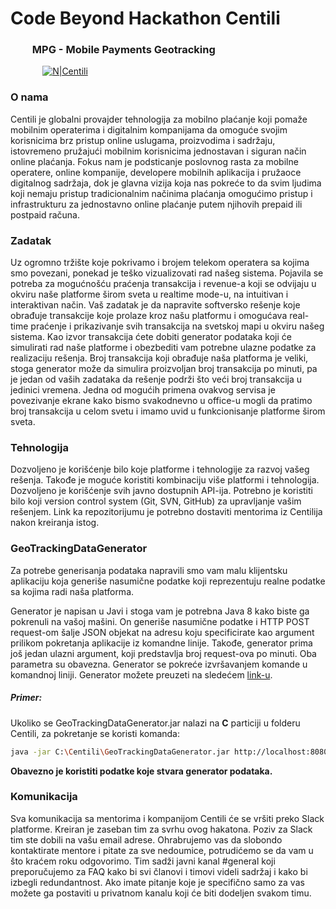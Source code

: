 # Code Beyond Hackathon Centili
### &nbsp; &nbsp; &nbsp; &nbsp; &nbsp;MPG - Mobile Payments Geotracking

&nbsp; &nbsp; &nbsp; &nbsp; &nbsp; &nbsp; &nbsp;[![N|Centili](https://s21.postimg.org/njuiuy3rb/centili-logo-min.png)](http://www.centili.com)


### O nama
Centili je globalni provajder tehnologija za mobilno plaćanje koji pomaže mobilnim operaterima i digitalnim kompanijama da omoguće svojim korisnicima brz pristup online uslugama, proizvodima i sadržaju, istovremeno pružajući mobilnim korisnicima jednostavan i siguran način online plaćanja. 
Fokus nam je podsticanje poslovnog rasta za mobilne operatere, online kompanije, developere mobilnih aplikacija i pružaoce digitalnog sadržaja, dok je glavna vizija koja nas pokreće to da svim ljudima koji nemaju pristup tradicionalnim načinima plaćanja omogućimo pristup i infrastrukturu za jednostavno online plaćanje putem njihovih prepaid ili postpaid računa.

### Zadatak
Uz ogromno tržište koje pokrivamo i brojem telekom operatera sa kojima smo povezani, ponekad je teško vizualizovati rad našeg sistema. Pojavila se potreba za mogućnošću praćenja transakcija i revenue-a koji se odvijaju u okviru naše platforme širom sveta u realtime mode-u, na intuitivan i interaktivan način.
Vaš zadatak je da napravite softversko rešenje koje obrađuje transakcije koje prolaze kroz našu platformu i omogućava real-time praćenje i prikazivanje svih transakcija na svetskoj mapi u okviru našeg sistema.
Kao izvor transakcija ćete dobiti generator podataka koji će simulirati rad naše platforme i obezbediti vam potrebne ulazne podatke za realizaciju rešenja. Broj transakcija koji obrađuje naša platforma je veliki, stoga generator može da simulira proizvoljan broj transakcija po minuti, pa je jedan od vaših zadataka da rešenje podrži što veći broj transakcija u jedinici vremena.
Jedna od mogućih primena ovakvog servisa je povezivanje ekrane kako bismo svakodnevno u office-u mogli da pratimo broj transakcija u celom svetu i imamo uvid u funkcionisanje platforme širom sveta.

### Tehnologija
Dozvoljeno je korišćenje bilo koje platforme i tehnologije za razvoj vašeg rešenja. Takođe je moguće koristiti kombinaciju više platformi i tehnologija. Dozvoljeno je korišćenje svih javno dostupnih API-ija.
Potrebno je koristiti bilo koji version control system (Git, SVN, GitHub) za upravljanje vašim rešenjem. Link ka repozitorijumu je potrebno dostaviti mentorima iz Centilija nakon kreiranja istog.

### GeoTrackingDataGenerator
Za potrebe generisanja podataka napravili smo vam malu klijentsku aplikaciju koja generiše nasumične podatke koji reprezentuju realne podatke sa kojima radi naša platforma.

Generator je napisan u Javi i stoga vam je potrebna Java 8 kako biste ga pokrenuli na vašoj mašini. On generiše nasumične podatke i HTTP POST request-om šalje JSON objekat na adresu koju specificirate kao argument prilikom pokretanja aplikacije iz komandne linije. Takođe, generator prima još jedan ulazni argument, koji predstavlja broj request-ova po minuti. Oba parametra su obavezna.
Generator se pokreće izvršavanjem komande u komandnoj liniji.
Generator možete preuzeti na sledećem [link-u](https://github.com/Centili/Code-Beyond-Hackathon-Centili/raw/master/GeoTrackingDataGenerator/GeoTrackingDataGenerator.jar).
##### Primer:
Ukoliko se GeoTrackingDataGenerator.jar nalazi na **C** particiji u folderu Centili, za pokretanje se koristi komanda:
```sh
java -jar C:\Centili\GeoTrackingDataGenerator.jar http://localhost:8080/receive 60
```
**Obavezno je koristiti podatke koje stvara generator podataka.**

### Komunikacija
Sva komunikacija sa mentorima i kompanijom Centili će se vršiti preko Slack platforme. Kreiran je zaseban tim za svrhu ovog hakatona. Poziv za Slack tim ste dobili na vašu email adrese. Ohrabrujemo vas da slobondo kontaktirate mentore i pitate za sve nedoumice, potrudićemo se da vam u što kraćem roku odgovorimo. Tim sadži javni kanal #general koji preporučujemo za FAQ kako bi svi članovi i timovi videli sadržaj i kako bi izbegli redundantnost. Ako imate pitanje koje je specifično samo za vas možete ga postaviti u privatnom kanalu koji će biti dodeljen svakom timu.
